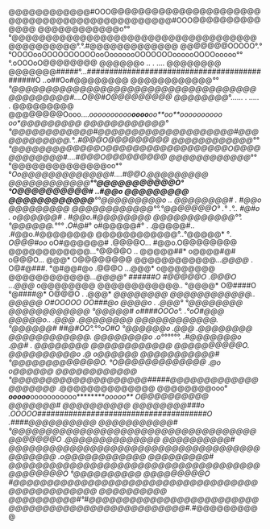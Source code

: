 @@@@@@@@@@@@#OOO@@@@@@@@@@@@@@@@@@@@@@@@@@@@@@@@@@@@@@@@@@@@@@#OOO@@@@@@@@@@@@@@
@@@@@@@@@@@@o°°°@@@@@@@@@@@@@@@@@@@@@@@@@@@@@@@@@@@@@@@@@@@@@@°.°.#@@@@@@@@@@@@@
@@@@@@@OOOOO°.°°OOOOooOOOOOOOOOOooOooooooOOOOOOOoooooOOOOooooo°°°.oOOOoO@@@@@@@@
@@@@@@o       ..                                       .       ....     @@@@@@@@
@@@@@@@#####°...#############################################O  ..o##Oo#@@@@@@@@
@@@@@@@@@@@@*°°°@@@@@@@@@@@@@@@@@@@@@@@@@@@@@@@@@@@@@@@@@@@@@#....O@@#O@@@@@@@@@
@@@@@@@@*°......                                          .   ..... .  @@@@@@@@@
@@@@@@@@Oooo....*oooooooooo**oooo**o*******o**o*o**oooooooooo*    *oo**@@@@@@@@@
@@@@@@@@@@@@*°°*@@@@@@@@@@@@#@@@@@@@@@@@@@@@@@@@@#@@@@@@@@@@@@.°..#@@@O@@@@@@@@@
@@@@@@@@@@@@*°°°@@@@@@@@@@@@@O@@@@@@@@@@@@@@@@@@O@@@@@@@@@@@@#....#@@@O@@@@@@@@@
@@@@@@@@@@@@*°°°@@@@@@@@@@@@@@oo*°          °*Oo@@@@@@@@@@@@@#....#@@O.@@@@@@@@@
@@@@@@@@@@@@**°°@@@@@@@@@@@O°                    °O@@@@@@@@@@#  ..#@@o @@@@@@@@@
@@@@@@@@@@@@**°°@@@@@@@@@o    ..                    *@@@@@@@@#  . #@@o @@@@@@@@@
@@@@@@@@@@@@°°.°@@@@@@@O°  .°   .°..    *#@#o*    .   o@@@@@@# .  #@@o.#@@@@@@@@
@@@@@@@@@@@@°°.°@@@@@@*.°°°  .O#@#*°    o#@@@@@#°   .  .@@@@@#.. .#@@o.#@@@@@@@@
@@@@@@@@@@@@°..°@@@@@* °*.  O@@@#oo*    oO#@@@@@@#      .@@@@O... #@@o.O@@@@@@@@
@@@@@@@@@@@@...°@@@@O  ..  @@@@@##*        o@@@@#@#      o@@@O... @@@* O@@@@@@@@
@@@@@@@@@@@@...*@@@@*  .  O@#@###.          °@#@@#@o     .@@@O ...@@@* o@@@@@@@@
@@@@@@@@@@@@...*@@@@°     ######O            #@@@@@O     .@@@O ...@@@* o@@@@@@@@
@@@@@@@@@@@@.. °@@@@*     O@####O           °@####@*     O@@@O . .@@@* *@@@@@@@@
@@@@@@@@@@@@.. *@@@@@      O#OOOOO*        *OO###@o      @@@@o . .@@@° °@@@@@@@@
@@@@@@@@@@@@   °@@@@@#      o####OOOo°. .°*oO#@@@*      @@@@@o.. .@@@  .@@@@@@@@
@@@@@@@@@@@@.  °@@@@@@#       *##@#OO*°.°°*oO#O*      °@@@@@@o   .@@@  .@@@@@@@@
@@@@@@@@@@@@.  *@@@@@@@@o        .*o**°°°°°°.       .#@@@@@@@o   .@@# . @@@@@@@@
@@@@@@@@@@@@   *@@@@@@@@@@O.                      *@@@@@@@@@@o   .@*     o@@@@@@
@@@@@@@@@@@#   °@@@@@@@@@@@@@O*.              °O@@@@@@@@@@@@@*   .@o     o@@@@@@
@@@@@@@@@@@@   °@@@@@@@@@@@@@@@@@@@@#####@@@@@@@@@@@@@@@@@@@@*   .@@@@@@@@@@@@@@
@@@@@@@@ooo°    ***oo******ooo***ooooooooooo**********ooooo**     ***O@@@@@@@@@@
@@@@@@@#                                                              @@@@@@@@@@
@@@@@@@@###o   .OOOOO######################################O*    .####@@@@@@@@@@
@@@@@@@@@@@#   °@@@@@@@@@@@@@@@@@@@@@@@@@@@@@@@@@@@@@@@@@@@O     .@@@@@@@@@@@@@@
@@@@@@@@@@#     @@@@@@@@@@@@@@@@@@@@@@@@@@@@@@@@@@@@@@@@@@@@*     .o@@@@@@@@@@@@
@@@@@@@@@#     *@@@@@@@@@@@@@@@@@@@@@@@@@@@@@@@@@@@@@@@@@@@@@O       °@@@@@@@@@@
@@@@@@@@@O    #@@@@@@@@@@@@@@@@@@@@@@@@@@@@@@@@@@@@@@@@@@@@@@@@@*     @@@@@@@@@@
@@@@@@@@@@#°*#@@@@@@@@@@@@@@@@@@@@@@@@@@@@@@@@@@@@@@@@@@@@@@@@@@@#*.*#@@@@@@@@@@
